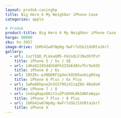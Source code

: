 ```yaml
---
layout: produk-casinghp
title: Big Hero 6 My Neighbor iPhone Case
categories: apple

# Produk
product-title: Big Hero 6 My Neighbor iPhone Case
harga: 90000
sku: hn-3957
image-drive: 1bRh42w07Wp8g-9wFrlUSbJ1XGRta1krl
gallery:
  - url: 1vzTIQD_PLkkaGM5-FkUsQLFJNvOhTPsY
    title: iPhone 5 / 5s / SE
  - url: 14Ke82245ddUSAFk5ISbEdAhvThr9a5OS
    title: iPhone 6 / 6s
  - url: 105ZKc-p3NQDKF2g4eckO2H5aobig05ag
    title: iPhone 6 Plus / 6s Plus
  - url: 1wReADhpueZnSSS79GiXIzqZ8G-8Da8oH
    title: iPhone 7 / 8
  - url: 1ndxg0apxD6iYzuZPcDXHLNkSANteWypv
    title: iPhone 7 Plus / 8 Plus
  - url: 1bRh42w07Wp8g-9wFrlUSbJ1XGRta1krl
    title: iPhone X
---
```

